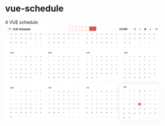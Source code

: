# vue-schedule
A VUE schedule
![Image text](https://github.com/kansini/vue-schedule/blob/master/public/screenshot/screenshot01.png?raw=true)
